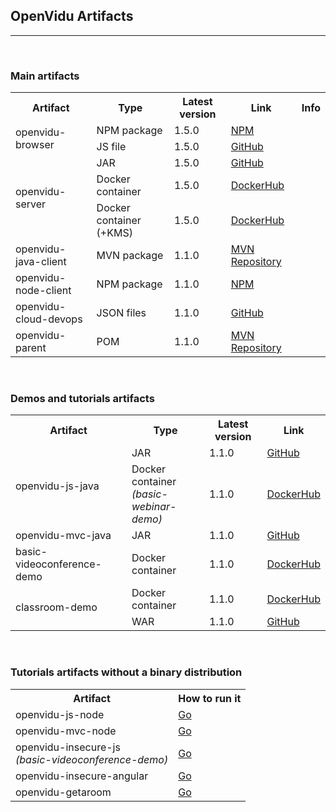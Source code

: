 <h2 id="section-title">OpenVidu Artifacts</h2>
<hr>

<br>
<h3>Main artifacts</h3>

<table class="artifact-table">

  <tr>
    <th>Artifact</th>
    <th>Type</th>
    <th>Latest version</th>
    <th>Link</th>
    <th class="last-table-col">Info</th>
  </tr>
  
  <tr>
    <td rowspan="2">openvidu-browser</td>
    <td>NPM package</td>
    <td>1.5.0</td>
    <td><a class="" href="https://www.npmjs.com/package/openvidu-browser" target="_blank">NPM</a></td>
    <td rowspan="2" class="last-table-col"><i data-toggle="tooltip" data-placement="right" title="OpenVidu client side. It is a library for the browser. It allows you to control your videos and sessions directly from your client's browsers" class="icon ion-information-circled"></i></td>
  </tr>
  <tr>
    <td>JS file</td>
    <td>1.5.0</td>
    <td><a class="" href="https://github.com/OpenVidu/openvidu/releases" target="_blank">GitHub</a></td>
  </tr>
  
  <tr>
    <td rowspan="3">openvidu-server</td>
    <td>JAR</td>
    <td>1.5.0</td>
    <td><a class="" href="https://github.com/OpenVidu/openvidu/releases" target="_blank">GitHub</a></td>
    <td rowspan="3" class="last-table-col"><i data-toggle="tooltip" data-placement="right" title="OpenVidu server side. It receives the remote procedure calls from openvidu-browser and manage all the media streams operations. YOU DON'T HAVE TO MAKE DIRECT USE OF IT. Just to run it!" class="icon ion-information-circled"></i></td>
  </tr>
  <tr>
    <td>Docker container</td>
    <td>1.5.0</td>
    <td><a class="" href="https://hub.docker.com/r/openvidu/openvidu-server/tags/" target="_blank">DockerHub</a></td>
  </tr>
    <tr>
    <td>Docker container (+KMS)</td>
    <td>1.5.0</td>
    <td><a class="" href="https://hub.docker.com/r/openvidu/openvidu-server-kms/tags/" target="_blank">DockerHub</a></td>
  </tr>
  
  <tr>
    <td>openvidu-java-client</td>
    <td>MVN package</td>
    <td>1.1.0</td>
    <td><a class="" href="https://mvnrepository.com/artifact/io.openvidu/openvidu-java-client/1.0.1-beta.3" target="_blank">MVN Repository</a></td>
    <td class="last-table-col"><i data-toggle="tooltip" data-placement="right" title="Library for your JAVA server. It makes easier the retrieval of the necessary params from OpenVidu Server for securing your application (sessionIds and tokens). It is a simple alternative to the REST API" class="icon ion-information-circled"></i></td>
  </tr>
  
  <tr>
    <td>openvidu-node-client</td>
    <td>NPM package</td>
    <td>1.1.0</td>
    <td><a class="" href="https://www.npmjs.com/package/openvidu-node-client" target="_blank">NPM</a></td>
    <td class="last-table-col"><i data-toggle="tooltip" data-placement="right" title="Library for your NODE server. It makes easier the retrieval of the necessary params from OpenVidu Server for securing your application (sessionIds and tokens). It is a simple alternative to the REST API" class="icon ion-information-circled"></i></td>
  </tr>

  <tr>
    <td>openvidu-cloud-devops</td>
    <td>JSON files</td>
    <td>1.1.0</td>
    <td><a class="" href="https://github.com/OpenVidu/openvidu-cloud-devops/releases" target="_blank">GitHub</a></td>
    <td class="last-table-col"><i data-toggle="tooltip" data-placement="right" title="Configuration files for automatic launching of OpenVidu Server and OpenVidu Demos in AWS CloudFormation" class="icon ion-information-circled"></i></td>
  </tr>

  <tr>
    <td>openvidu-parent</td>
    <td>POM</td>
    <td>1.1.0</td>
        <td><a class="" href="https://mvnrepository.com/artifact/io.openvidu/openvidu-parent/1.0.0-beta.3" target="_blank">MVN Repository</a></td>
    <td class="last-table-col"><i data-toggle="tooltip" data-placement="right" title="Maven multi-module project parent. It makes easy the management of versions, dependencies and plugins of all OpenVidu artifacts" class="icon ion-information-circled"></i></td>
  </tr>
  
</table>

<br>
<h3>Demos and tutorials artifacts</h3>

<table class="artifact-table">

  <tr>
    <th>Artifact</th>
    <th>Type</th>
    <th>Latest version</th>
    <th>Link</th>
  </tr>
  
  <tr>
    <td rowspan="2">openvidu-js-java</td>
    <td>JAR</td>
    <td>1.1.0</td>
    <td><a class="" href="https://github.com/OpenVidu/openvidu-tutorials/releases" target="_blank">GitHub</a></td>
  </tr>
  <tr>
    <td>Docker container<br><em>(basic-webinar-demo)</em></td>
    <td>1.1.0</td>
    <td><a class="" href="https://hub.docker.com/r/openvidu/basic-webinar-demo/tags/" target="_blank">DockerHub</a></td>
  </tr>
  
  <tr>
    <td>openvidu-mvc-java</td>
    <td>JAR</td>
    <td>1.1.0</td>
    <td><a class="" href="https://github.com/OpenVidu/openvidu-tutorials/releases" target="_blank">GitHub</a></td>
  </tr>
  
  <tr>
    <td>basic-videoconference-demo</td>
    <td>Docker container</td>
    <td>1.1.0</td>
    <td><a class="" href="https://hub.docker.com/r/openvidu/basic-videoconference-demo/tags/" target="_blank">DockerHub</a></td>
  </tr>

  <tr>
    <td rowspan="2">classroom-demo</td>
    <td>Docker container</td>
    <td>1.1.0</td>
    <td><a class="" href="https://hub.docker.com/r/openvidu/classroom-demo/tags/" target="_blank">DockerHub</a></td>
  </tr>
  <tr>
    <td>WAR</td>
    <td>1.1.0</td>
    <td><a class="" href="https://github.com/OpenVidu/classroom-demo/releases" target="_blank">GitHub</a></td>
  </tr>
  
</table>


<br>
<h3>Tutorials artifacts without a binary distribution</h3>

<table class="artifact-table">

  <tr>
    <th>Artifact</th>
    <th>How to run it</th>
  </tr>
  
  <tr>
    <td>openvidu-js-node</td>
    <td><a href="/docs/tutorials/openvidu-js-node/#running-this-tutorial" target="_blank">Go</a></td>
  </tr>
  
  <tr>
    <td>openvidu-mvc-node</td>
    <td><a href="/docs/tutorials/openvidu-mvc-node/#running-this-tutorial" target="_blank">Go</a></td>
  </tr>

  <tr>
    <td>openvidu-insecure-js<br><em>(basic-videoconference-demo)</em></td>
    <td><a href="/docs/tutorials/openvidu-insecure-js/#running-this-tutorial" target="_blank">Go</a></td>
  </tr>

  <tr>
    <td>openvidu-insecure-angular</td>
    <td><a href="/docs/tutorials/openvidu-insecure-angular/#running-this-tutorial" target="_blank">Go</a></td>
  </tr>

  <tr>
    <td>openvidu-getaroom</td>
    <td><a href="/docs/tutorials/openvidu-getaroom/#running-this-tutorial" target="_blank">Go</a></td>
  </tr>
  
</table>

<script>
var mobileWidth = 767;
  var width = window.innerWidth
  || document.documentElement.clientWidth
  || document.body.clientWidth;
  if (width <= mobileWidth) {
    function changePlacement(tooltip) {
        tooltip.setAttribute('data-placement', 'left');
    }
    var tooltips = document.getElementsByClassName('ion-information-circled');
    for(i = 0; i < tooltips.length; i++) {
        changePlacement(tooltips[i]);
    }
  }
</script>